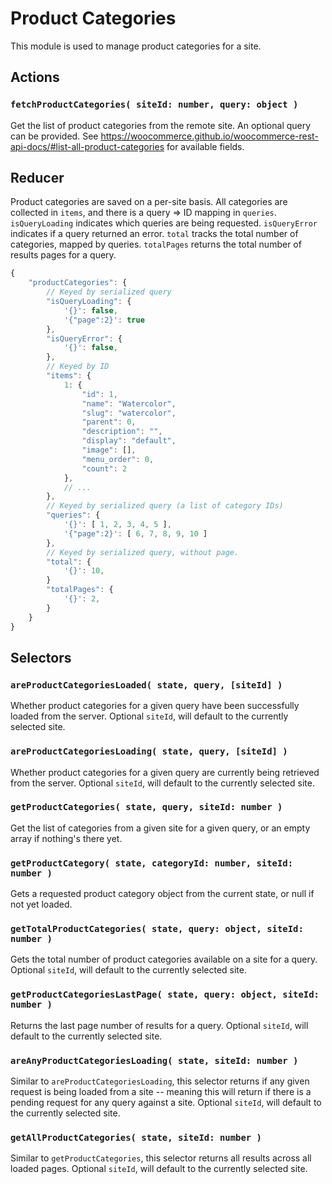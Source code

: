 Product Categories
==================

This module is used to manage product categories for a site.

## Actions

### `fetchProductCategories( siteId: number, query: object )`

Get the list of product categories from the remote site.
An optional query can be provided. See https://woocommerce.github.io/woocommerce-rest-api-docs/#list-all-product-categories for available fields.

## Reducer

Product categories are saved on a per-site basis. All categories are collected in `items`, and there is a query => ID mapping in `queries`. `isQueryLoading` indicates which queries are being requested. `isQueryError` indicates if a query returned an error. `total` tracks the total number of categories, mapped by queries. `totalPages` returns the total number of results pages for a query.

```js
{
	"productCategories": {
		// Keyed by serialized query
		"isQueryLoading": {
			'{}': false,
			'{"page":2}': true
		},
		"isQueryError": {
			'{}': false,
		},
		// Keyed by ID
		"items": {
			1: {
				"id": 1,
				"name": "Watercolor",
				"slug": "watercolor",
				"parent": 0,
				"description": "",
				"display": "default",
				"image": [],
				"menu_order": 0,
				"count": 2
			},
			// ...
		},
		// Keyed by serialized query (a list of category IDs)
		"queries": {
			'{}': [ 1, 2, 3, 4, 5 ],
			'{"page":2}': [ 6, 7, 8, 9, 10 ]
		},
		// Keyed by serialized query, without page.
		"total": {
			'{}': 10,
		}
		"totalPages": {
			'{}': 2,
		}
	}
}
```

## Selectors

### `areProductCategoriesLoaded( state, query, [siteId] )`

Whether product categories for a given query have been successfully loaded from the server. Optional `siteId`, will default to the currently selected site.

### `areProductCategoriesLoading( state, query, [siteId] )`

Whether product categories for a given query are currently being retrieved from the server. Optional `siteId`, will default to the currently selected site.

### `getProductCategories( state, query, siteId: number )`

Get the list of categories from a given site for a given query, or an empty array if nothing's there yet.

### `getProductCategory( state, categoryId: number, siteId: number )`

Gets a requested product category object from the current state, or null if not yet loaded.

### `getTotalProductCategories( state, query: object, siteId: number )`

Gets the total number of product categories available on a site for a query. Optional `siteId`, will default to the currently selected site.

### `getProductCategoriesLastPage( state, query: object, siteId: number )`

Returns the last page number of results for a query. Optional `siteId`, will default to the currently selected site.

### `areAnyProductCategoriesLoading( state, siteId: number )`

Similar to `areProductCategoriesLoading`, this selector returns if any given request is being loaded from a site -- meaning this will return if there is a pending request for any query against a site. Optional `siteId`, will default to the currently selected site.

### `getAllProductCategories( state, siteId: number )`

Similar to `getProductCategories`, this selector returns all results across all loaded pages. Optional `siteId`, will default to the currently selected site.
